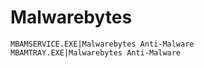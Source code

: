 # Malwarebytes

```
MBAMSERVICE.EXE|Malwarebytes Anti-Malware
MBAMTRAY.EXE|Malwarebytes Anti-Malware
```